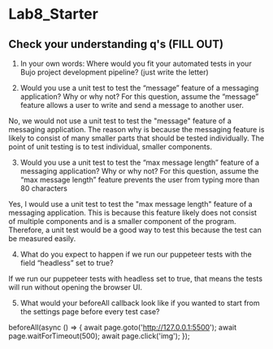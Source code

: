 # Lab8_Starter

## Check your understanding q's (FILL OUT)
1. In your own words: Where would you fit your automated tests in your Bujo project development pipeline? (just write the letter)

2. Would you use a unit test to test the “message” feature of a messaging application? Why or why not? For this question, assume the “message” feature allows a user to write and send a message to another user.

No, we would not use a unit test to test the "message" feature of a messaging application. The reason why is because the messaging feature is likely to consist of many smaller parts that should be tested individually. The point of unit testing is to test individual, smaller components.

3. Would you use a unit test to test the “max message length” feature of a messaging application? Why or why not? For this question, assume the “max message length” feature prevents the user from typing more than 80 characters

Yes, I would use a unit test to test the "max message length" feature of a messaging application. This is because this feature likely does not consist of multiple components and is a smaller component of the program. Therefore, a unit test would be a good way to test this because the test can be measured easily. 

4. What do you expect to happen if we run our puppeteer tests with the field “headless” set to true?

If we run our puppeteer tests with headless set to true, that means the tests will run without opening the browser UI. 

5. What would your beforeAll callback look like if you wanted to start from the settings page before every test case?

beforeAll(async () => { await page.goto('http://127.0.0.1:5500'); await page.waitForTimeout(500); await page.click('img'); });

